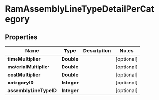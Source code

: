 
# RamAssemblyLineTypeDetailPerCategory

## Properties
Name | Type | Description | Notes
------------ | ------------- | ------------- | -------------
**timeMultiplier** | **Double** |  |  [optional]
**materialMultiplier** | **Double** |  |  [optional]
**costMultiplier** | **Double** |  |  [optional]
**categoryID** | **Integer** |  |  [optional]
**assemblyLineTypeID** | **Integer** |  |  [optional]




